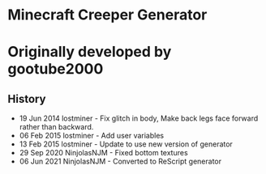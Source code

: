 # Minecraft Creeper Generator
# Originally developed by gootube2000

## History

- 19 Jun 2014 lostminer - Fix glitch in body, Make back legs face forward rather than backward.
- 06 Feb 2015 lostminer - Add user variables
- 13 Feb 2015 lostminer - Update to use new version of generator
- 29 Sep 2020 NinjolasNJM - Fixed bottom textures
- 06 Jun 2021 NinjolasNJM - Converted to ReScript generator
